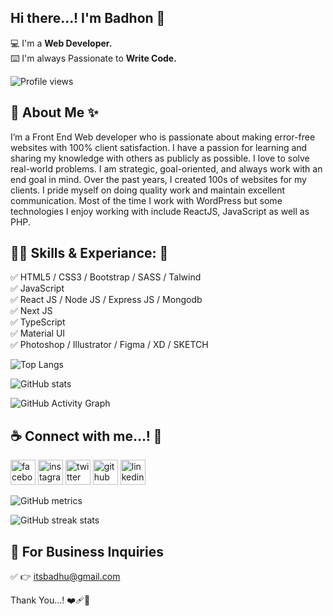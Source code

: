 ## Hi there...! I'm Badhon 🙂

<p>
  💻 I'm a <b>Web Developer.</b> <br> 
  ⌨️ I'm always Passionate to <b>Write Code.</b> <br> 

![Profile views](https://gpvc.arturio.dev/itsbadhu) 

## 🚀 About Me ✨
I’m a Front End Web developer who is passionate about making error-free websites with 100% client satisfaction. I have a passion for learning and sharing my knowledge with others as publicly as possible. I love to solve real-world problems. I am strategic, goal-oriented, and always work with an end goal in mind. Over the past years, I created 100s of websites for my clients. I pride myself on doing quality work and maintain excellent communication. Most of the time I work with WordPress but some technologies I enjoy working with include ReactJS, JavaScript as well as PHP. 

## 👨‍💻 Skills & Experiance: 🫰
✅ HTML5 / CSS3 / Bootstrap / SASS / Talwind <br> 
✅ JavaScript <br>
✅ React JS / Node JS / Express JS / Mongodb <br>
✅ Next JS <br>
✅ TypeScript <br>
✅ Material UI <br>
✅ Photoshop / Illustrator / Figma / XD / SKETCH <br>

![Top Langs](https://github-readme-stats.vercel.app/api/top-langs/?username=ItsBadhu&layout=compact)

![GitHub stats](https://github-readme-stats.vercel.app/api?username=itsbadhu&show_icons=true)  

![GitHub Activity Graph](https://activity-graph.herokuapp.com/graph?username=itsbadhu)  

## ☕ Connect with me...! 🔖
[<img src='https://camo.githubusercontent.com/2d1ffa69dd491ebeca01b2098cf8233dd09950ff5895abccd5b455ca442abc59/68747470733a2f2f696d672e736869656c64732e696f2f62616467652f46616365626f6f6b2d3138373746323f7374796c653d666f722d7468652d6261646765266c6f676f3d66616365626f6f6b266c6f676f436f6c6f723d7768697465' alt='facebook' height='40'>](https://www.facebook.com/itsbadhu)  [<img src='https://camo.githubusercontent.com/b3d4671768bd0f9b6c8f410a25a96e0c5a4d135208d8910461e986f97e7985ab/68747470733a2f2f696d672e736869656c64732e696f2f62616467652f496e7374616772616d2d4534343035463f7374796c653d666f722d7468652d6261646765266c6f676f3d696e7374616772616d266c6f676f436f6c6f723d7768697465' alt='instagram' height='40'>](https://www.instagram.com/itsbadhu)  [<img src='https://camo.githubusercontent.com/5d03c86f6a75f7cbe80d135d9162fbf6dc46a31253cf30a8e9bb8279b4d574d3/68747470733a2f2f696d672e736869656c64732e696f2f62616467652f547769747465722d3144413146323f7374796c653d666f722d7468652d6261646765266c6f676f3d74776974746572266c6f676f436f6c6f723d7768697465' alt='twitter' height='40'>](https://twitter.com/itsbadhu)  [<img src='https://camo.githubusercontent.com/bd2bd127c104ba5c98bb12c70801b075aee1f040009089510f69554300e7ff41/68747470733a2f2f696d672e736869656c64732e696f2f62616467652f4769742d4630353033323f7374796c653d666f722d7468652d6261646765266c6f676f3d676974266c6f676f436f6c6f723d7768697465' alt='github' height='40'>](https://github.com/itsbadhu)  [<img src='https://camo.githubusercontent.com/a80d00f23720d0bc9f55481cfcd77ab79e141606829cf16ec43f8cacc7741e46/68747470733a2f2f696d672e736869656c64732e696f2f62616467652f4c696e6b6564496e2d3030373742353f7374796c653d666f722d7468652d6261646765266c6f676f3d6c696e6b6564696e266c6f676f436f6c6f723d7768697465' alt='linkedin' height='40'>](https://www.linkedin.com/in/itsbadhu)  

![GitHub metrics](https://metrics.lecoq.io/itsbadhu)  

![GitHub streak stats](https://streak-stats.demolab.com/?user=itsbadhu)  


## 📧 For Business Inquiries 
✅ 👉 itsbadhu@gmail.com
  
  Thank You...! ❤️‍🩹🫶
